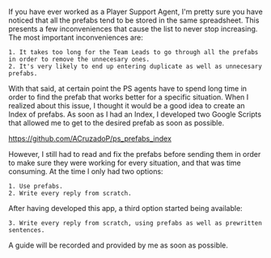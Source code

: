 If you have ever worked as a Player Support Agent, I'm pretty sure you have noticed that all the prefabs tend to be stored in the same spreadsheet. This presents a few inconveniences that cause the list to never stop increasing. The most important inconveniences are:

    1. It takes too long for the Team Leads to go through all the prefabs in order to remove the unnecesary ones.
    2. It's very likely to end up entering duplicate as well as unnecesary prefabs.

With that said, at certain point the PS agents have to spend long time in order to find the prefab that works better for a specific situation. When I realized about this issue, I thought it would be a good idea to create an Index of prefabs. As soon as I had an Index, I developed two Google Scripts that allowed me to get to the desired prefab as soon as possible.

https://github.com/ACruzadoP/ps_prefabs_index

However, I still had to read and fix the prefabs before sending them in order to make sure they were working for every situation, and that was time consuming. At the time I only had two options:

    1. Use prefabs.
    2. Write every reply from scratch.

After having developed this app, a third option started being available:

    3. Write every reply from scratch, using prefabs as well as prewritten sentences.


A guide will be recorded and provided by me as soon as possible.
